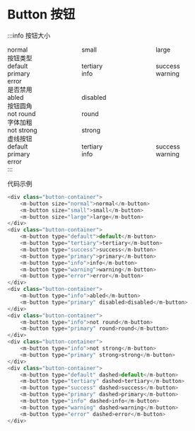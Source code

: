 # Button 按钮
:::info
按钮大小
<div class="button-container">
    <m-button size="normal">normal</m-button>
    <m-button size="small">small</m-button>
    <m-button size="large">large</m-button>
</div>
按钮类型
<div class="button-container">
    <m-button type="default">default</m-button>
    <m-button type="tertiary">tertiary</m-button>
    <m-button type="success">success</m-button>
    <m-button type="primary">primary</m-button>
    <m-button type="info">info</m-button>
    <m-button type="warning">warning</m-button>
    <m-button type="error">error</m-button>
</div>
是否禁用
<div class="button-container">
    <m-button type="info">abled</m-button>
    <m-button type="primary" disabled>disabled</m-button>
</div>
按钮圆角
<div class="button-container">
    <m-button type="info">not round</m-button>
    <m-button type="primary" round>round</m-button>
</div>
字体加粗
<div class="button-container">
    <m-button type="info">not strong</m-button>
    <m-button type="primary" strong>strong</m-button>
</div>
虚线按钮
<div class="button-container">
    <m-button type="default" dashed>default</m-button>
    <m-button type="tertiary" dashed>tertiary</m-button>
    <m-button type="success" dashed>success</m-button>
    <m-button type="primary" dashed>primary</m-button>
    <m-button type="info" dashed>info</m-button>
    <m-button type="warning" dashed>warning</m-button>
    <m-button type="error" dashed>error</m-button>
</div>
:::

代码示例
```js
<div class="button-container">
    <m-button size="normal">normal</m-button>
    <m-button size="small">small</m-button>
    <m-button size="large">large</m-button>
</div>
<div class="button-container">
    <m-button type="default">default</m-button>
    <m-button type="tertiary">tertiary</m-button>
    <m-button type="success">success</m-button>
    <m-button type="primary">primary</m-button>
    <m-button type="info">info</m-button>
    <m-button type="warning">warning</m-button>
    <m-button type="error">error</m-button>
</div>
<div class="button-container">
    <m-button type="info">abled</m-button>
    <m-button type="primary" disabled>disabled</m-button>
</div>
<div class="button-container">
    <m-button type="info">not round</m-button>
    <m-button type="primary" round>round</m-button>
</div>
<div class="button-container">
    <m-button type="info">not strong</m-button>
    <m-button type="primary" strong>strong</m-button>
</div>
<div class="button-container">
    <m-button type="default" dashed>default</m-button>
    <m-button type="tertiary" dashed>tertiary</m-button>
    <m-button type="success" dashed>success</m-button>
    <m-button type="primary" dashed>primary</m-button>
    <m-button type="info" dashed>info</m-button>
    <m-button type="warning" dashed>warning</m-button>
    <m-button type="error" dashed>error</m-button>
</div>
```

<style> 
    .button-container {
        display: grid;
        grid-template-columns: repeat(3, 33.33%);
    }
</style>